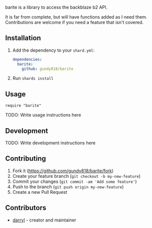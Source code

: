 
barite is a library to access the backblaze b2 API.

It is far from complete, but will have functions added as I need them. Contributions are
welcome if you need a feature that isn't covered.


## Installation

1. Add the dependency to your `shard.yml`:

   ```yaml
   dependencies:
     barite:
       github: gundy818/barite
   ```

2. Run `shards install`


## Usage

```crystal
require "barite"
```

TODO: Write usage instructions here


## Development

TODO: Write development instructions here


## Contributing

1. Fork it (<https://github.com/gundy818/barite/fork>)
2. Create your feature branch (`git checkout -b my-new-feature`)
3. Commit your changes (`git commit -am 'Add some feature'`)
4. Push to the branch (`git push origin my-new-feature`)
5. Create a new Pull Request


## Contributors

- [darryl](https://github.com/gundy818) - creator and maintainer


<!--- vim: textwidth=88
 -->

